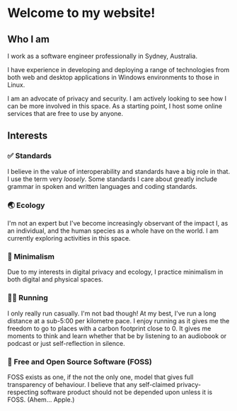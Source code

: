 # Welcome to my website!

## Who I am
I work as a software engineer professionally in Sydney, Australia.

I have experience in developing and deploying a range of technologies from both web and desktop applications in Windows environments to those in Linux.

I am an advocate of privacy and security. I am actively looking to see how I can be more involved in this space. As a starting point, I host some online services that are free to use by anyone.

## Interests

### ✅ Standards
I believe in the value of interoperability and standards have a big role in that. I use the term very *loosely*. Some standards I care about greatly include grammar in spoken and written languages and coding standards.

### 🌏 Ecology
I'm not an expert but I've become increasingly observant of the impact I, as an individual, and the human species as a whole have on the world. I am currently exploring activities in this space.

### 🤏 Minimalism
Due to my interests in digital privacy and ecology, I practice minimalism in both digital and physical spaces.

### 🏃‍♂️ Running
I only really run casually. I'm not bad though! At my best, I've run a long distance at a sub-5:00 per kilometre pace. I enjoy running as it gives me the freedom to go to places with a carbon footprint close to 0. It gives me moments to think and learn whether that be by listening to an audiobook or podcast or just self-reflection in silence.

### 🙌 Free and Open Source Software (FOSS)
FOSS exists as one, if the not the only one, model that gives full transparency of behaviour. I believe that any self-claimed privacy-respecting software product should not be depended upon unless it is FOSS. (Ahem... Apple.)
